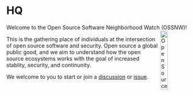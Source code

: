 # HQ

Welcome to the Open Source Software Neighborhood Watch (OSSNW)! <img src="https://avatars.githubusercontent.com/u/89478378?s=200&v=4" alt="Open Source Software Neighborhood Watch logo, four hands locks on each others wrists forming a supportive square" style="width:20%" align="right" />


This is the gathering place of individuals at the intersection of open source software and security. Open source a global public good, and we aim to understand how the open source ecosystems works with the goal of increased stablity, security, and continunity.

We welcome to you to start or join a [discussion](https://github.com/Open-Source-Software-Neighborhood-Watch/HQ/discussions) or [issue](https://github.com/Open-Source-Software-Neighborhood-Watch/HQ/issues).
